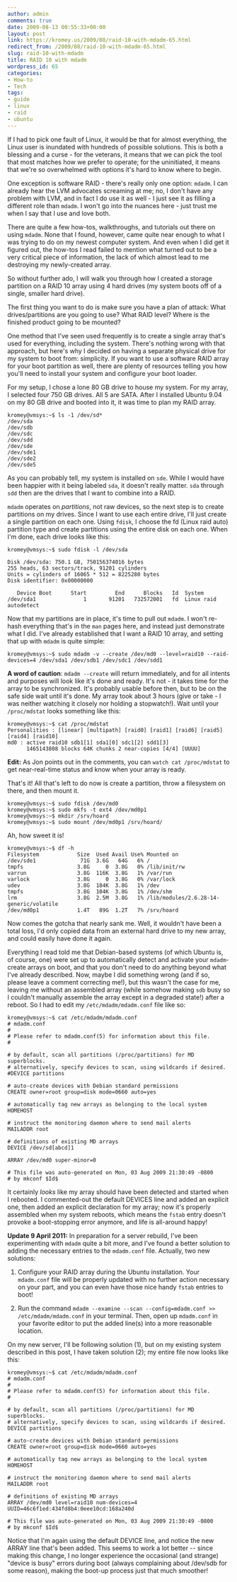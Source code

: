 ```yaml
---
author: admin
comments: true
date: 2009-08-13 00:55:33+00:00
layout: post
link: https://kromey.us/2009/08/raid-10-with-mdadm-65.html
redirect_from: /2009/08/raid-10-with-mdadm-65.html
slug: raid-10-with-mdadm
title: RAID 10 with mdadm
wordpress_id: 65
categories:
- How-to
- Tech
tags:
- guide
- linux
- raid
- ubuntu
---
```


If I had to pick one fault of Linux, it would be that for almost everything, the Linux user is inundated with hundreds of possible solutions. This is both a blessing and a curse - for the veterans, it means that we can pick the tool that most matches how we prefer to operate; for the uninitiated, it means that we're so overwhelmed with options it's hard to know where to begin.

One exception is software RAID - there's really only one option: `mdadm`. I can already hear the LVM advocates screaming at me; no, I don't have any problem with LVM, and in fact I do use it as well - I just see it as filling a different role than `mdadm`. I won't go into the nuances here - just trust me when I say that I use and love both.

There are quite a few how-tos, walkthroughs, and tutorials out there on using `mdadm`. None that I found, however, came quite near enough to what I was trying to do on my newest computer system. And even when I did get it figured out, the how-tos I read failed to mention what turned out to be a very critical piece of information, the lack of which almost lead to me destroying my newly-created array.

So without further ado, I will walk you through how I created a storage partition on a RAID 10 array using 4 hard drives (my system boots off of a single, smaller hard drive).

The first thing you want to do is make sure you have a plan of attack: What drives/partitions are you going to use? What RAID level? Where is the finished product going to be mounted?

One method that I've seen used frequently is to create a single array that's used for everything, including the system. There's nothing wrong with that approach, but here's why I decided on having a separate physical drive for my system to boot from: simplicity. If you want to use a software RAID array for your boot partition as well, there are plenty of resources telling you how you'll need to install your system and configure your boot loader.

For my setup, I chose a lone 80 GB drive to house my system. For my array, I selected four 750 GB drives. All 5 are SATA. After I installed Ubuntu 9.04 on my 80 GB drive and booted into it, it was time to plan my RAID array.

    
    kromey@vmsys:~$ ls -1 /dev/sd*
    /dev/sda
    /dev/sdb
    /dev/sdc
    /dev/sdd
    /dev/sde
    /dev/sde1
    /dev/sde2
    /dev/sde5


As you can probably tell, my system is installed on `sde`. While I would have been happier with it being labeled `sda`, it doesn't really matter. `sda` through `sdd` then are the drives that I want to combine into a RAID.

`mdadm` operates on _partitions_, not raw devices, so the next step is to create partitions on my drives. Since I want to use each entire drive, I'll just create a single partition on each one. Using `fdisk`, I choose the fd (Linux raid auto) partition type and create partitions using the entire disk on each one. When I'm done, each drive looks like this:

    
    kromey@vmsys:~$ sudo fdisk -l /dev/sda
    
    Disk /dev/sda: 750.1 GB, 750156374016 bytes
    255 heads, 63 sectors/track, 91201 cylinders
    Units = cylinders of 16065 * 512 = 8225280 bytes
    Disk identifier: 0x00000000
    
       Device Boot      Start         End      Blocks   Id  System
    /dev/sda1               1       91201   732572001   fd  Linux raid autodetect


Now that my partitions are in place, it's time to pull out `mdadm`. I won't re-hash everything that's in the `man` pages here, and instead just demonstrate what I did. I've already established that I want a RAID 10 array, and setting that up with `mdadm` is quite simple:

    
    kromey@vmsys:~$ sudo mdadm -v --create /dev/md0 --level=raid10 --raid-devices=4 /dev/sda1 /dev/sdb1 /dev/sdc1 /dev/sdd1


**A word of caution**: `mdadm --create` will return immediately, and for all intents and purposes will look like it's done and ready. It's not - it takes time for the array to be synchronized. It's probably usable before then, but to be on the safe side wait until it's done. My array took about 3 hours (give or take - I was neither watching it closely nor holding a stopwatch!). Wait until your `/proc/mdstat` looks something like this:

    
    kromey@vmsys:~$ cat /proc/mdstat
    Personalities : [linear] [multipath] [raid0] [raid1] [raid6] [raid5] [raid4] [raid10]
    md0 : active raid10 sdb1[1] sda1[0] sdc1[2] sdd1[3]
          1465143808 blocks 64K chunks 2 near-copies [4/4] [UUUU]


**Edit:** As Jon points out in the comments, you can `watch cat /proc/mdstat` to get near-real-time status and know when your array is ready.

That's it! All that's left to do now is create a partition, throw a filesystem on there, and then mount it.

    
    kromey@vmsys:~$ sudo fdisk /dev/md0
    kromey@vmsys:~$ sudo mkfs -t ext4 /dev/md0p1
    kromey@vmsys:~$ mkdir /srv/hoard
    kromey@vmsys:~$ sudo mount /dev/md0p1 /srv/hoard/


Ah, how sweet it is!

    
    kromey@vmsys:~$ df -h
    Filesystem            Size  Used Avail Use% Mounted on
    /dev/sde1              71G  3.6G   64G   6% /
    tmpfs                 3.8G     0  3.8G   0% /lib/init/rw
    varrun                3.8G  116K  3.8G   1% /var/run
    varlock               3.8G     0  3.8G   0% /var/lock
    udev                  3.8G  184K  3.8G   1% /dev
    tmpfs                 3.8G  104K  3.8G   1% /dev/shm
    lrm                   3.8G  2.5M  3.8G   1% /lib/modules/2.6.28-14-generic/volatile
    /dev/md0p1            1.4T   89G  1.2T   7% /srv/hoard


Now comes the gotcha that nearly sank me. Well, it wouldn't have been a total loss, I'd only copied data from an external hard drive to my new array, and could easily have done it again.

Everything I read told me that Debian-based systems (of which Ubuntu is, of course, one) were set up to automatically detect and activate your `mdadm`-create arrays on boot, and that you don't need to do anything beyond what I've already described. Now, maybe I did something wrong (and if so, please leave a comment correcting me!), but this wasn't the case for me, leaving me without an assembled array (while somehow making `sdb` busy so I couldn't manually assemble the array except in a degraded state!) after a reboot. So I had to edit my `/etc/mdadm/mdadm.conf` file like so:

    
    kromey@vmsys:~$ cat /etc/mdadm/mdadm.conf
    # mdadm.conf
    #
    # Please refer to mdadm.conf(5) for information about this file.
    #
    
    # by default, scan all partitions (/proc/partitions) for MD superblocks.
    # alternatively, specify devices to scan, using wildcards if desired.
    #DEVICE partitions
    
    # auto-create devices with Debian standard permissions
    CREATE owner=root group=disk mode=0660 auto=yes
    
    # automatically tag new arrays as belonging to the local system
    HOMEHOST 
    
    # instruct the monitoring daemon where to send mail alerts
    MAILADDR root
    
    # definitions of existing MD arrays
    DEVICE /dev/sd[abcd]1
    
    ARRAY /dev/md0 super-minor=0
    
    # This file was auto-generated on Mon, 03 Aug 2009 21:30:49 -0800
    # by mkconf $Id$


It certainly _looks_ like my array should have been detected and started when I rebooted. I commented-out the default DEVICES line and added an explicit one, then added an explicit declaration for my array; now it's properly assembled when my system reboots, which means the `fstab` entry doesn't provoke a boot-stopping error anymore, and life is all-around happy!

**Update 9 April 2011:** In preparation for a server rebuild, I've been experimenting with `mdadm` quite a bit more, and I've found a better solution to adding the necessary entries to the `mdadm.conf` file. Actually, two new solutions:



	
  1. Configure your RAID array during the Ubuntu installation. Your `mdadm.conf` file will be properly updated with no further action necessary on your part, and you can even have those nice handy `fstab` entries to boot!

	
  2. Run the command `mdadm --examine --scan --config=mdadm.conf >> /etc/mdadm/mdadm.conf` in your terminal. Then, open up `mdadm.conf` in your favorite editor to put the added line(s) into a more reasonable location.



On my new server, I'll be following solution (1), but on my existing system described in this post, I have taken solution (2); my entire file now looks like this:

    
    kromey@vmsys:~$ cat /etc/mdadm/mdadm.conf
    # mdadm.conf
    #
    # Please refer to mdadm.conf(5) for information about this file.
    #
    
    # by default, scan all partitions (/proc/partitions) for MD superblocks.
    # alternatively, specify devices to scan, using wildcards if desired.
    DEVICE partitions
    
    # auto-create devices with Debian standard permissions
    CREATE owner=root group=disk mode=0660 auto=yes
    
    # automatically tag new arrays as belonging to the local system
    HOMEHOST 
    
    # instruct the monitoring daemon where to send mail alerts
    MAILADDR root
    
    # definitions of existing MD arrays
    ARRAY /dev/md0 level=raid10 num-devices=4 UUID=46c6f1ed:434fd8b4:0eee10cd:168a240d
    
    # This file was auto-generated on Mon, 03 Aug 2009 21:30:49 -0800
    # by mkconf $Id$


Notice that I'm again using the default DEVICE line, and notice the new ARRAY line that's been added. This seems to work a lot better -- since making this change, I no longer experience the occasional (and strange) "device is busy" errors during boot (always complaining about /dev/sdb for some reason), making the boot-up process just that much smoother!
